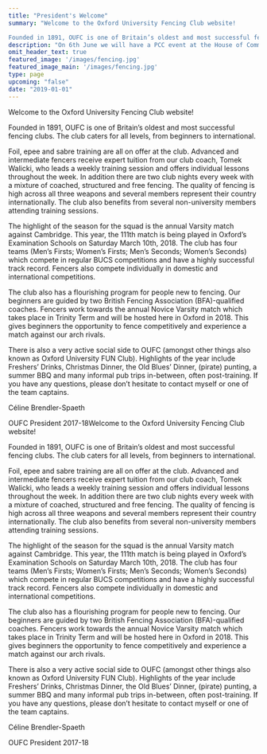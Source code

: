 ```yaml
---
title: "President's Welcome"
summary: "Welcome to the Oxford University Fencing Club website!

Founded in 1891, OUFC is one of Britain’s oldest and most successful fencing clubs. The club caters for all levels, from beginners to international."
description: "On 6th June we will have a PCC event at the House of Commons with Greg Hands"
omit_header_text: true
featured_image: '/images/fencing.jpg'
featured_image_main: '/images/fencing.jpg'
type: page
upcoming: "false"
date: "2019-01-01"
---
```


Welcome to the Oxford University Fencing Club website!

Founded in 1891, OUFC is one of Britain’s oldest and most successful fencing clubs. The club caters for all levels, from beginners to international.

Foil, epee and sabre training are all on offer at the club. Advanced and intermediate fencers receive expert tuition from our club coach, Tomek Walicki, who leads a weekly training session and offers individual lessons throughout the week. In addition there are two club nights every week with a mixture of coached, structured and free fencing. The quality of fencing is high across all three weapons and several members represent their country internationally. The club also benefits from several non-university members attending training sessions.

The highlight of the season for the squad is the annual Varsity match against Cambridge. This year, the 111th match is being played in Oxford’s Examination Schools on Saturday March 10th, 2018. The club has four teams (Men’s Firsts; Women’s Firsts; Men’s Seconds; Women’s Seconds) which compete in regular BUCS competitions and have a highly successful track record. Fencers also compete individually in domestic and international competitions.

The club also has a flourishing program for people new to fencing. Our beginners are guided by two British Fencing Association (BFA)-qualified coaches. Fencers work towards the annual Novice Varsity match which takes place in Trinity Term and will be hosted here in Oxford in 2018. This gives beginners the opportunity to fence competitively and experience a match against our arch rivals.

There is also a very active social side to OUFC (amongst other things also known as Oxford University FUN Club). Highlights of the year include Freshers’ Drinks, Christmas Dinner, the Old Blues’ Dinner, (pirate) punting, a summer BBQ and many informal pub trips in-between, often post-training. If you have any questions, please don’t hesitate to contact myself or one of the team captains.

Céline Brendler-Spaeth

OUFC President 2017-18Welcome to the Oxford University Fencing Club website!

Founded in 1891, OUFC is one of Britain’s oldest and most successful fencing clubs. The club caters for all levels, from beginners to international.

Foil, epee and sabre training are all on offer at the club. Advanced and intermediate fencers receive expert tuition from our club coach, Tomek Walicki, who leads a weekly training session and offers individual lessons throughout the week. In addition there are two club nights every week with a mixture of coached, structured and free fencing. The quality of fencing is high across all three weapons and several members represent their country internationally. The club also benefits from several non-university members attending training sessions.

The highlight of the season for the squad is the annual Varsity match against Cambridge. This year, the 111th match is being played in Oxford’s Examination Schools on Saturday March 10th, 2018. The club has four teams (Men’s Firsts; Women’s Firsts; Men’s Seconds; Women’s Seconds) which compete in regular BUCS competitions and have a highly successful track record. Fencers also compete individually in domestic and international competitions.

The club also has a flourishing program for people new to fencing. Our beginners are guided by two British Fencing Association (BFA)-qualified coaches. Fencers work towards the annual Novice Varsity match which takes place in Trinity Term and will be hosted here in Oxford in 2018. This gives beginners the opportunity to fence competitively and experience a match against our arch rivals.

There is also a very active social side to OUFC (amongst other things also known as Oxford University FUN Club). Highlights of the year include Freshers’ Drinks, Christmas Dinner, the Old Blues’ Dinner, (pirate) punting, a summer BBQ and many informal pub trips in-between, often post-training. If you have any questions, please don’t hesitate to contact myself or one of the team captains.

Céline Brendler-Spaeth

OUFC President 2017-18
